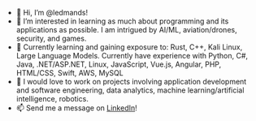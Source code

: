 - 👋 Hi, I’m @ledmands!
- 👀 I’m interested in learning as much about programming and its applications as possible. I am intrigued by AI/ML, aviation/drones, security, and games.
- 🌱 Currently learning and gaining exposure to: Rust, C++, Kali Linux, Large Language Models. Currently have experience with Python, C#, Java, .NET/ASP.NET, Linux, JavaScript, Vue.js, Angular, PHP, HTML/CSS, Swift, AWS, MySQL
- 💞️ I would love to work on projects involving application development and software engineering, data analytics, machine learning/artificial intelligence, robotics.
- 📫 Send me a message on <a href="https://www.linkedin.com/in/lucasedmands" target="_blank" rel="noopener noreferrer">LinkedIn</a>!

<!---
ledmands/ledmands is a ✨ special ✨ repository because its `README.md` (this file) appears on your GitHub profile.
You can click the Preview link to take a look at your changes.
--->
